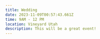 ```yaml
---
title: Wedding
date: 2023-11-09T00:57:43.661Z
time: 9AM - 12 PM
location: Vineyard Utah
description: T﻿his will be a great event!
---
```

